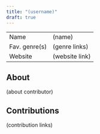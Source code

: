 ```yaml
---
title: "(username)"
draft: true
---
```


|               |                                  |
| ------------- | -------------------------------- |
| Name          | (name)                           |
| Fav. genre(s) | (genre links)                    |
| Website       | (website link)                   |

## About
(about contributor)

## Contributions
(contribution links)